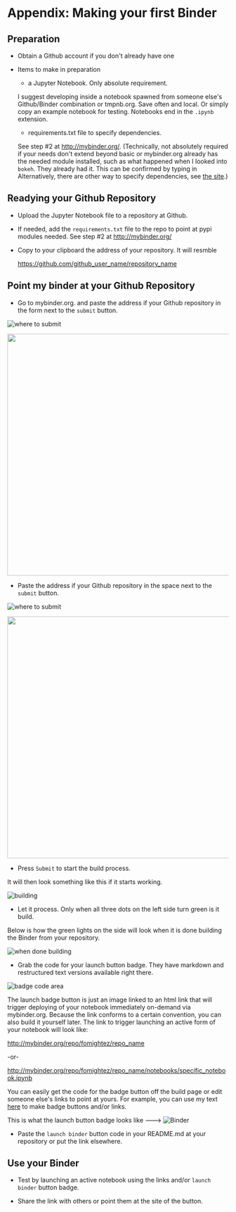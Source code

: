 # Appendix: Making your first Binder

## Preparation

- Obtain a Github account if you don't already have one

- Items to make in preparation

	- a Jupyter Notebook. Only absolute requirement.

	I suggest developing inside a notebook spawned from someone else's Github/Binder combination or tmpnb.org. Save often and local. Or simply copy an example notebook for testing. Notebooks end in the `.ipynb` extension.

	- requirements.txt file to specify dependencies.

	See step #2 at http://mybinder.org/. (Technically, not absolutely required if your needs don't extend beyond basic or mybinder.org already has the needed module installed, such as what happened when I looked into `bokeh`. They already had it. This can be confirmed by typing in Alternatively, there are other way to specify dependencies, see [the site](http://mybinder.org/).)

## Readying your Github Repository

- Upload the Jupyter Notebook file to a repository at Github.

- If needed, add the `requirements.txt` file to the repo to point at pypi modules needed. See step #2 at http://mybinder.org/

- Copy to your clipboard the address of your repository. It will resmble

	https://github.com/github_user_name/repository_name



## Point my binder at your Github Repository

- Go to mybinder.org. and paste the address if your Github repository in the form next to the `submit` button.

![where to submit](images/mybinder.org%20page%20for%20making%20image.png)

<center><img src="images/mybinder.org%20page%20for%20making%20image.png" width="550" height="550"/></center>

- Paste the address if your Github repository in the space next to the `submit` button.

![where to submit](images/mybinder.org%20page%20submit%20slot%20highlight.png)

<center><img src="images/mybinder.org%20page%20submit%20slot%20highlight.png" width="550" height="550"/></center>

- Press `Submit` to start the build process.

It will then look something like this if it starts working.

![building](images/binder%20being%20built.png)

- Let it process. Only when all three dots on the left side turn green is it build.


Below is how the green lights on the side will look when it is done building the Binder from your repository.


![when done building](images/binder%20built.png)

- Grab the code for your launch button badge. They have markdown and restructured text versions available right there.

![badge code area](images/grab%20badge%20code%20area%20from%20mybinder.org%20build.png)

The launch badge button is just an image linked to an html link that will trigger deploying of your notebook immediately on-demand via mybinder.org. Because the link conforms to a certain convention, you can also build it yourself later. The link to trigger launching an active form of your notebook will look like:

http://mybinder.org/repo/fomightez/repo_name

-or-

http://mybinder.org/repo/fomightez/repo_name/notebooks/specific_notebook.ipynb

You can easily get the code for the badge button off the build page or edit someone else's links to point at yours. For example, you can use my text [here](https://github.com/fomightez/uscad16) to make badge buttons and/or links.

This is what the launch button badge looks like ---> ![Binder](http://mybinder.org/badge.svg)

- Paste the `launch binder` button code in your README.md at your repository or put the link elsewhere.



## Use your Binder

- Test by launching an active notebook using the links and/or `launch binder` button badge.

- Share the link with others or point them at the site of the button.

